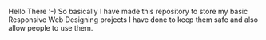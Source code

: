 Hello There :-)
So basically I have made this repository to store my basic Responsive Web Designing projects I have done to keep them safe and also allow people to use them.
